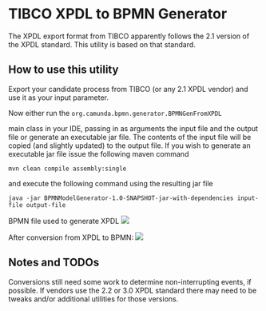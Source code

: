 # TIBCO XPDL to BPMN Generator
The XPDL export format from TIBCO apparently follows the 2.1 version of the XPDL standard. This utility is based on that standard.

## How to use this utility
Export your candidate process from TIBCO (or any 2.1 XPDL vendor) and use it as your input parameter.

Now either run the ```org.camunda.bpmn.generator.BPMNGenFromXPDL```

main class in your IDE, passing in as arguments the input file and the output file or generate an executable jar file. The contents of the input file will be copied (and slightly updated) to the output file. If you wish to generate an executable jar file issue the following maven command 

```mvn clean compile assembly:single``` 

and execute the following command using the resulting jar file

```java -jar BPMNModelGenerator-1.0-SNAPSHOT-jar-with-dependencies input-file output-file```

BPMN file used to generate XPDL
![](./readme_images/before.PNG)

After conversion from XPDL to BPMN:
![](./readme_images/after.PNG)

## Notes and TODOs
Conversions still need some work to determine non-interrupting events, if possible. If vendors use the 2.2 or 3.0 XPDL standard there may need to be tweaks and/or additional utilities for those versions.
